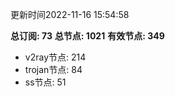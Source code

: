 更新时间2022-11-16 15:54:58

**总订阅: 73**
**总节点: 1021**
**有效节点: 349**
- v2ray节点: 214
- trojan节点: 84
- ss节点: 51

